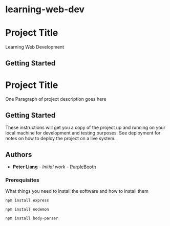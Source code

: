 # learning-web-dev

# Project Title

Learning Web Development

## Getting Started

# Project Title

One Paragraph of project description goes here

## Getting Started

These instructions will get you a copy of the project up and running on your local machine for development and testing purposes. See deployment for notes on how to deploy the project on a live system.


## Authors

* **Peter Liang** - *Initial work* - [PurpleBooth](https://github.com/PurpleBooth)


### Prerequisites

What things you need to install the software and how to install them

```
npm install express
```
```
npm install nodemon
```
```
npm install body-parser
```

